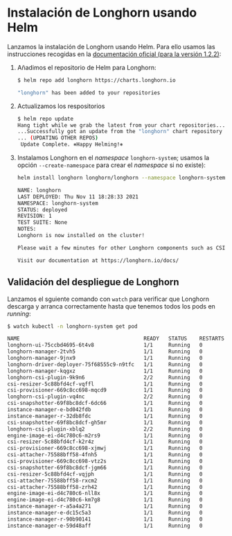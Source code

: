 # Instalación de Longhorn usando Helm

Lanzamos la instalación de Longhorn usando Helm. Para ello usamos las instrucciones recogidas en la [documentación oficial (para la versión 1.2.2)](https://longhorn.io/docs/1.2.2/deploy/install/install-with-helm/):

1. Añadimos el repositorio de Helm para Longhorn:
   ```bash
   $ helm repo add longhorn https://charts.longhorn.io

   "longhorn" has been added to your repositories
   ```
1. Actualizamos los respositorios
   ```bash
   $ helm repo update
   Hang tight while we grab the latest from your chart repositories...
   ...Successfully got an update from the "longhorn" chart repository
   ... (UPDATING OTHER REPOS)
    Update Complete. ⎈Happy Helming!⎈
   ```
1. Instalamos Longhorn en el *namespace* `longhorn-system`; usamos la opción `--create-namespace` para crear el *namespace* si no existe):
   ```bash
   helm install longhorn longhorn/longhorn --namespace longhorn-system --create-namespace
   
   NAME: longhorn
   LAST DEPLOYED: Thu Nov 11 18:28:33 2021
   NAMESPACE: longhorn-system
   STATUS: deployed
   REVISION: 1
   TEST SUITE: None
   NOTES:
   Longhorn is now installed on the cluster!
   
   Please wait a few minutes for other Longhorn components such as CSI deployments, Engine Images, and    Instance Managers to be initialized.
   
   Visit our documentation at https://longhorn.io/docs/
   ```

## Validación del despliegue de Longhorn

Lanzamos el sguiente comando con `watch` para verificar que Longhorn descarga y arranca correctamente hasta que tenemos todos los pods en *running*:

```bash
$ watch kubectl -n longhorn-system get pod

NAME                                        READY   STATUS    RESTARTS   AGE
longhorn-ui-75ccbd4695-6t4v8                1/1     Running   0          20m
longhorn-manager-2tvh5                      1/1     Running   0          20m
longhorn-manager-9jnx9                      1/1     Running   0          20m
longhorn-driver-deployer-75f68555c9-n9tfc   1/1     Running   0          20m
longhorn-manager-kqgxz                      1/1     Running   0          20m
longhorn-csi-plugin-9k9n6                   2/2     Running   0          18m
csi-resizer-5c88bfd4cf-vqffl                1/1     Running   0          18m
csi-provisioner-669c8cc698-mqcd9            1/1     Running   0          18m
longhorn-csi-plugin-vq4nc                   2/2     Running   0          17m
csi-snapshotter-69f8bc8dcf-6dc66            1/1     Running   0          18m
instance-manager-e-bd042fdb                 1/1     Running   0          18m
instance-manager-r-32db8fdc                 1/1     Running   0          18m
csi-snapshotter-69f8bc8dcf-gh5mr            1/1     Running   0          18m
longhorn-csi-plugin-xblq2                   2/2     Running   0          17m
engine-image-ei-d4c780c6-m2rs9              1/1     Running   0          18m
csi-resizer-5c88bfd4cf-k2r4z                1/1     Running   0          18m
csi-provisioner-669c8cc698-xjmwj            1/1     Running   0          18m
csi-attacher-75588bff58-4fnh5               1/1     Running   0          18m
csi-provisioner-669c8cc698-vtz2s            1/1     Running   0          18m
csi-snapshotter-69f8bc8dcf-jgm66            1/1     Running   0          18m
csi-resizer-5c88bfd4cf-vqjph                1/1     Running   0          18m
csi-attacher-75588bff58-rxcm2               1/1     Running   0          18m
csi-attacher-75588bff58-zrh42               1/1     Running   0          18m
engine-image-ei-d4c780c6-nll8x              1/1     Running   0          18m
engine-image-ei-d4c780c6-km7g8              1/1     Running   0          18m
instance-manager-r-a5a4a271                 1/1     Running   0          18m
instance-manager-e-dc15c5a3                 1/1     Running   0          18m
instance-manager-r-90b90141                 1/1     Running   0          18m
instance-manager-e-59d48aff                 1/1     Running   0          18m
```

